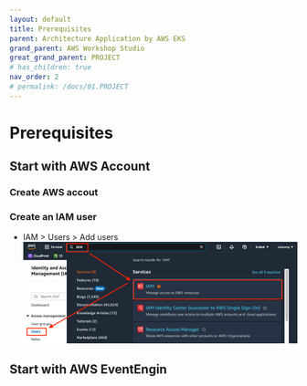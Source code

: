 ```yaml
---
layout: default
title: Prerequisites
parent: Architecture Application by AWS EKS
grand_parent: AWS Workshop Studio
great_grand_parent: PROJECT
# has_children: true
nav_order: 2
# permalink: /docs/01.PROJECT
---
```


# Prerequisites

## Start with AWS Account  

### Create AWS accout  

### Create an IAM user

* IAM > Users > Add users
![1](/docs/01.PROJECT/00.AwsWorkshopStudio/01.ArchitectureAppbyEKS/02.Prerequisites/pics/1.png)

## Start with AWS EventEngin  
